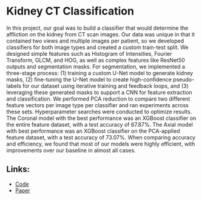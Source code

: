 # Kidney CT Classification
In this project, our goal was to build a classifier that would determine the affliction on the kidney from CT scan images. Our data was unique in that it contained two views and multiple images per patient, so we developed classifiers for both image types and created a custom train-test split. We designed simple features such as Histogram of Intensities, Fourier Transform, GLCM, and HOG, as well as complex features like ResNet50 outputs and segmentation masks. For segmentation, we implemented a three-stage process: (1) training a custom U-Net model to generate kidney masks, (2) fine-tuning the U-Net model to create high-confidence pseudo-labels for our dataset using iterative training and feedback loops, and (3) leveraging these generated masks to support a CNN for feature extraction and classification. We performed PCA reduction to compare two different feature vectors per image type per classifier and ran experiments across these sets. Hyperparameter searches were conducted to optimize results. The Coronal model with the best performance was an XGBoost classifier on the entire feature dataset, with a test accuracy of 67.87\%. The Axial model with best performance was an XGBoost classifier on the PCA-applied feature dataset, with a test accuracy of 73.07\%. When comparing accuracy and efficiency, we found that most of our models were highly efficient, with improvements over our baseline in almost all cases. 

## Links:

* [Code](code/)
* [Paper](paper/)
